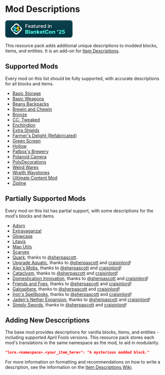 # Mod Descriptions
<a href='https://modfest.net/vanity/bc25'><img height="56" src="https://raw.githubusercontent.com/worldwidepixel/badges/refs/heads/main/bc25/featured_in/cozy.svg"></a>

This resource pack adds additional unique descriptions to modded blocks, items, and entities. It is an add-on for [Item Descriptions](https://modrinth.com/mod/item-descriptions).

## Supported Mods
Every mod on this list should be fully supported, with accurate descriptions for all blocks and items.

- [Basic Storage](https://modrinth.com/mod/basic-storage)
- [Basic Weapons](https://modrinth.com/mod/basic-weapons)
- [Beans Backpacks](https://modrinth.com/mod/beans-backpacks)
- [Brewin and Chewin](https://modrinth.com/mod/brewin-and-chewin)
- [Bronze](https://modrinth.com/mod/bronze)
- [CC: Tweaked](https://modrinth.com/mod/cc-tweaked)
- [Enchiridion](https://modrinth.com/mod/enchiridion)
- [Extra Shields](https://modrinth.com/mod/extra-shields)
- [Farmer's Delight (Refabricated)](https://modrinth.com/mod/farmers-delight-refabricated)
- [Green Screen](https://modrinth.com/mod/green-screen)
- [Hollow](https://modrinth.com/mod/hollow)
- [Patbox's Brewery](https://modrinth.com/mod/brewery)
- [Polaroid Camera](https://modrinth.com/mod/polaroid-camera)
- [PolyDecorations](https://modrinth.com/mod/polydecorations)
- [Weird Wares](https://modrinth.com/mod/weird-wares)
- [Wraith Waystones](https://modrinth.com/mod/fwaystones)
- [Ultimate Content Mod](https://modrinth.com/mod/ultimate-content-mod)
- [Zipline](https://modrinth.com/mod/zipline)


## Partially Supported Mods
Every mod on this list has partial support, with some descriptions for the mod's blocks and items.

- [Adorn](https://modrinth.com/mod/adorn)
- [Extravaganza!](https://modrinth.com/mod/extravaganza)
- [Glowcase](https://modrinth.com/mod/glowcase)
- [Litavis](https://modrinth.com/mod/litavis)
- [Map Utils](https://modrinth.com/mod/map-utils)
- [Scarves](https://modrinth.com/mod/scarves)
- [Quark](https://modrinth.com/mod/quark), thanks to [@sherpascott](https://github.com/sherpascott).
- [Upgrade Aquatic](https://modrinth.com/mod/upgrade-aquatic), thanks to [@sherpascott](https://github.com/sherpascott) and [craisinlord](https://www.curseforge.com/members/craisinlord/projects)!
- [Alex's Mobs](https://modrinth.com/mod/alexs-mobs), thanks to [@sherpascott](https://github.com/sherpascott) and [craisinlord](https://www.curseforge.com/members/craisinlord/projects)!
- [Cataclysm](https://modrinth.com/mod/catacylsm), thanks to [@sherpascott](https://github.com/sherpascott) and [craisinlord](https://www.curseforge.com/members/craisinlord/projects)!
- [Domestication Innovation](https://modrinth.com/mod/domestication-innovation), thanks to [@sherpascott](https://github.com/sherpascott) and [craisinlord](https://www.curseforge.com/members/craisinlord/projects)!
- [Friends and Foes](https://modrinth.com/mod/friends-and-foes), thanks to [@sherpascott](https://github.com/sherpascott) and [craisinlord](https://www.curseforge.com/members/craisinlord/projects)!
- [Galosphere](https://modrinth.com/mod/galosphere), thanks to [@sherpascott](https://github.com/sherpascott) and [craisinlord](https://www.curseforge.com/members/craisinlord/projects)!
- [Iron's Spellbooks](https://modrinth.com/mod/irons-spellbooks), thanks to [@sherpascott](https://github.com/sherpascott) and [craisinlord](https://www.curseforge.com/members/craisinlord/projects)!
- [Jaden's Nether Expansion](https://modrinth.com/mod/jadens-nether-expansion), thanks to [@sherpascott](https://github.com/sherpascott) and [craisinlord](https://www.curseforge.com/members/craisinlord/projects)!
- [Simply Swords](https://modrinth.com/mod/simply-swords), thanks to [@sherpascott](https://github.com/sherpascott) and [craisinlord](https://www.curseforge.com/members/craisinlord/projects)!

## Adding New Desccriptions

The base mod provides descriptions for vanilla blocks, items, and entities - including supported April Fools versions. This resource pack stores each mod's translations in the same namespace as the mod, to aid in modularity.

```json
"lore.<namespace>.<your_item_here>": "A mysterious modded block."
```

For more information on formatting and recommendations on how to write a description, see the information on the [Item Descriptions Wiki](https://moddedmc.wiki/en/project/item-descriptions/docs/Writing-Descriptions).
